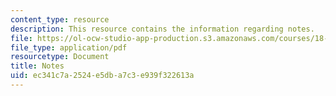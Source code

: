 ```yaml
---
content_type: resource
description: This resource contains the information regarding notes.
file: https://ol-ocw-studio-app-production.s3.amazonaws.com/courses/18-725-algebraic-geometry-fall-2015/ec341c7a2524e5dba7c3e939f322613a_MIT18_725F15_notes.pdf
file_type: application/pdf
resourcetype: Document
title: Notes
uid: ec341c7a-2524-e5db-a7c3-e939f322613a
---
```


